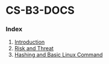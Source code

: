 # CS-B3-DOCS


### Index
1. [Introduction](./docs/1st-doc.md) 
2. [Risk and Threat](./docs/2nd-doc.md)
3. [Hashing and Basic Linux Command](./docs/3d-doc.md)